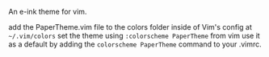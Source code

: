An e-ink theme for vim. 

add the PaperTheme.vim file to the colors folder inside of Vim's config at ```~/.vim/colors```
set the theme using ```:colorscheme PaperTheme``` from vim
use it as a default by adding the  ```colorscheme PaperTheme``` command to your .vimrc.


